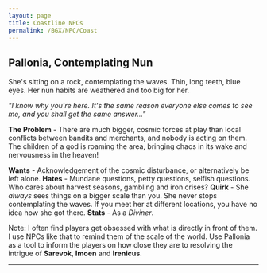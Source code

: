 ```yaml
---
layout: page
title: Coastline NPCs
permalink: /BGX/NPC/Coast
---
```


## Pallonia, Contemplating Nun
She's sitting on a rock, contemplating the waves. Thin, long teeth, blue eyes. Her nun habits are weathered and too big for her.

*"I know why you're here. It's the same reason everyone else comes to see me, and you shall get the same answer..."*

**The Problem** - There are much bigger, cosmic forces at play than local conflicts between bandits and merchants, and nobody is acting on them. The children of a god is roaming the area, bringing chaos in its wake and nervousness in the heaven!

**Wants** - Acknowledgement of the cosmic disturbance, or alternatively be left alone.
**Hates** - Mundane questions, petty questions, selfish questions. Who cares about harvest seasons, gambling and iron crises?
**Quirk** - She *always* sees things on a bigger scale than you. She never stops contemplating the waves. If you meet her at different locations, you have no idea how she got there.
**Stats** - As a *Diviner*.

Note: I often find players get obsessed with what is directly in front of them. I use NPCs like that to remind them of the scale of the world. Use Pallonia as a tool to inform the players on how close they are to resolving the intrigue of **Sarevok**, **Imoen** and **Irenicus**.

---

